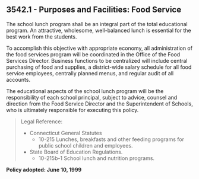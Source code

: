 ## 3542.1 - Purposes and Facilities: Food Service

The school lunch program shall be an integral part of the total educational program. An attractive, wholesome, well-balanced lunch is essential for the best work from the students.

To accomplish this objective with appropriate economy, all administration of the food services program will be coordinated in the Office of the Food Services Director.  Business functions to be centralized will include central purchasing of food and supplies, a district-wide salary schedule for all food service employees, centrally planned menus, and regular audit of all accounts.

The educational aspects of the school lunch program will be the responsibility of each school principal, subject to advice, counsel and direction from the Food Service Director and the Superintendent of Schools, who is ultimately responsible for executing this policy.

> Legal Reference:
> 
> * Connecticut General Statutes
>   * 10-215 Lunches, breakfasts and other feeding programs for public school children and employees.
> * State Board of Education Regulations.
>   * 10-215b-1 School lunch and nutrition programs.

**Policy adopted:  June 10, 1999**

